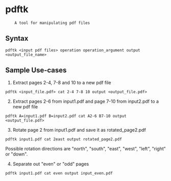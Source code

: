 # pdftk
		A tool for manipulating pdf files

## Syntax

    pdftk <input pdf files> operation operation_argument output <output_file_name>

## Sample Use-cases

1. Extract pages 2-4, 7-8 and 10 to a new pdf file

```
pdftk <input_file.pdf> cat 2-4 7-8 10 output <output_file.pdf>
```

2. Extract pages 2-6 from input1.pdf and page 7-10 from input2.pdf to a new pdf file

```
pdftk A=input1.pdf B=input2.pdf cat A2-6 B7-10 output <output_file.pdf>
```

3. Rotate page 2 from input1.pdf and save it as rotated_page2.pdf

```
pdftk input1.pdf cat 2east output rotated_page2.pdf
```

Possible rotation directions are "north", "south", "east", "west", "left", "right" or "down".

4. Separate out "even" or "odd" pages 

```
pdftk input1.pdf cat even output input_even.pdf
```
